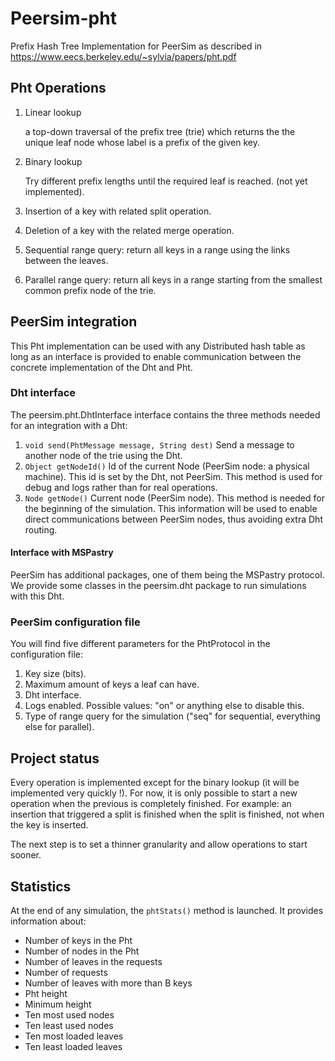 # Peersim-pht

Prefix Hash Tree Implementation for PeerSim as described in https://www.eecs.berkeley.edu/~sylvia/papers/pht.pdf

## Pht Operations 

1. Linear lookup

   a top-down traversal of the prefix tree (trie) which returns the the unique leaf node whose 
   label is a prefix of the given key.

2. Binary lookup 

   Try different prefix lengths until the required leaf is reached. (not yet implemented).

3. Insertion of a key with related split operation.
4. Deletion of a key with the related merge operation.
5. Sequential range query: return all keys in a range using the links between the leaves.
6. Parallel range query: return all keys in a range starting from the smallest common prefix node
 of the trie.
 
 ## PeerSim integration
 
 This Pht implementation can be used with any Distributed hash table as long as an interface is 
 provided to enable communication between the concrete implementation of the Dht and Pht. 
 
 ### Dht interface
 
The peersim.pht.DhtInterface interface contains the three methods needed for an integration with 
a Dht:

1. `void send(PhtMessage message, String dest)` Send a message to another node of the trie using
 the Dht. 
2. `Object getNodeId()` Id of the current Node (PeerSim node: a physical machine). This id is 
set by the Dht, not PeerSim. This method is used for debug and logs rather than for real operations.
3. `Node getNode()` Current node (PeerSim node). This method is needed for the beginning of the 
simulation. This information will be used to enable direct communications between PeerSim nodes, 
thus avoiding extra Dht routing.

#### Interface with MSPastry

PeerSim has additional packages, one of them being the MSPastry protocol. 
We provide some classes in the peersim.dht package to run simulations with this Dht.

### PeerSim configuration file

You will find five different parameters for the PhtProtocol in the configuration file:

1. Key size (bits).
2. Maximum amount of keys a leaf can have.
3. Dht interface.
4. Logs enabled. Possible values: "on" or anything else to disable this.
5. Type of range query for the simulation ("seq" for sequential, everything else for parallel).

## Project status

Every operation is implemented except for the binary lookup (it will be implemented very quickly 
!). For now, it is only possible to start a new operation when the previous is completely finished. 
For example: an insertion that triggered a split is finished when the split is finished, not when 
the key is inserted.

The next step is to set a thinner granularity and allow operations to start sooner.

## Statistics
 
At the end of any simulation, the `phtStats()` method is launched. It provides information 
about:
 
+ Number of keys in the Pht
+ Number of nodes in the Pht
+ Number of leaves in the requests
+ Number of requests
+ Number of leaves with more than B keys
+ Pht height
+ Minimum height
+ Ten most used nodes
+ Ten least used nodes
+ Ten most loaded leaves
+ Ten least loaded leaves
